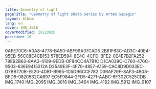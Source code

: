 ```yaml
---
title: Geometry of light
pageTitle: "Geometry of light photo series by Artem Sapegin"
layout: Album
lang: en
cover: IMG_3016
coverModified: 20120820
position: 10
---
```


0AFE70C6-A0A8-4778-BA50-ABF99A37CAD5
2B81F63C-AD3C-40E4-95EB-56C08E4CB153
578ED594-8E4C-4CFD-BFE2-0E4E7B2FA252
78E92B63-8AA3-4109-9EDB-DF84CC4A7B1C
D1CA039C-C760-476C-9503-636E9415312A
D3549E3F-4F70-4857-A159-CAC8D9D033EC-D7BB770B-E520-4DB1-B995-1D5DB6CCE782
D3BAF29F-8AF3-4B08-BFD8-0820532CA697
EC5F9844-2FD5-4271-AABC-6F302C525CDB
IMG_1740
IMG_2095
IMG_3016
IMG_3464
IMG_4192
IMG_5912
IMG_6107
